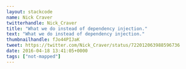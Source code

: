 ```yaml
---
layout: stackcode
name: Nick Craver
twitterhandle: Nick_Craver
title: "What we do instead of dependency injection."
text: "What we do instead of dependency injection."
thumbnailhandle: fJo44PIJaK
tweet: https://twitter.com/Nick_Craver/status/722012063988596736
date: 2016-04-18 13:41:05+0000
tags: ["not-mapped"]
---
```

